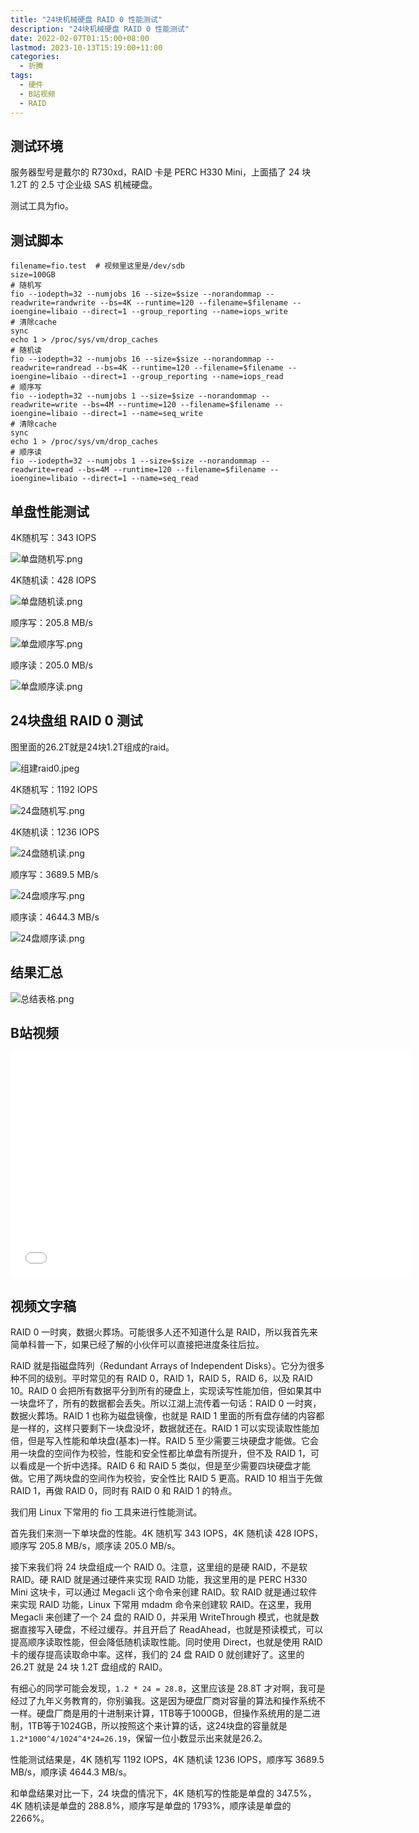 ```yaml
---
title: "24块机械硬盘 RAID 0 性能测试"
description: "24块机械硬盘 RAID 0 性能测试"
date: 2022-02-07T01:15:00+08:00
lastmod: 2023-10-13T15:19:00+11:00
categories:
  - 折腾
tags:
  - 硬件
  - B站视频
  - RAID
---
```


## 测试环境

服务器型号是戴尔的 R730xd，RAID 卡是 PERC H330 Mini，上面插了 24 块 1.2T 的 2.5 寸企业级 SAS 机械硬盘。

测试工具为fio。

## 测试脚本

```shell
filename=fio.test  # 视频里这里是/dev/sdb
size=100GB
# 随机写
fio --iodepth=32 --numjobs 16 --size=$size --norandommap --readwrite=randwrite --bs=4K --runtime=120 --filename=$filename --ioengine=libaio --direct=1 --group_reporting --name=iops_write
# 清除cache
sync
echo 1 > /proc/sys/vm/drop_caches
# 随机读
fio --iodepth=32 --numjobs 16 --size=$size --norandommap --readwrite=randread --bs=4K --runtime=120 --filename=$filename --ioengine=libaio --direct=1 --group_reporting --name=iops_read
# 顺序写
fio --iodepth=32 --numjobs 1 --size=$size --norandommap --readwrite=write --bs=4M --runtime=120 --filename=$filename --ioengine=libaio --direct=1 --name=seq_write
# 清除cache
sync
echo 1 > /proc/sys/vm/drop_caches
# 顺序读
fio --iodepth=32 --numjobs 1 --size=$size --norandommap --readwrite=read --bs=4M --runtime=120 --filename=$filename --ioengine=libaio --direct=1 --name=seq_read
```

## 单盘性能测试

4K随机写：343 IOPS

![单盘随机写.png](%E5%8D%95%E7%9B%98%E9%9A%8F%E6%9C%BA%E5%86%99.png)

4K随机读：428 IOPS

![单盘随机读.png](%E5%8D%95%E7%9B%98%E9%9A%8F%E6%9C%BA%E8%AF%BB.png)

顺序写：205.8 MB/s

![单盘顺序写.png](%E5%8D%95%E7%9B%98%E9%A1%BA%E5%BA%8F%E5%86%99.png)

顺序读：205.0 MB/s

![单盘顺序读.png](%E5%8D%95%E7%9B%98%E9%A1%BA%E5%BA%8F%E8%AF%BB.png)

## 24块盘组 RAID 0 测试

图里面的26.2T就是24块1.2T组成的raid。

![组建raid0.jpeg](%E7%BB%84%E5%BB%BAraid0.jpeg)

4K随机写：1192 IOPS

![24盘随机写.png](24%E7%9B%98%E9%9A%8F%E6%9C%BA%E5%86%99.png)

4K随机读：1236 IOPS

![24盘随机读.png](24%E7%9B%98%E9%9A%8F%E6%9C%BA%E8%AF%BB.png)

顺序写：3689.5 MB/s

![24盘顺序写.png](24%E7%9B%98%E9%A1%BA%E5%BA%8F%E5%86%99.png)

顺序读：4644.3 MB/s

![24盘顺序读.png](24%E7%9B%98%E9%A1%BA%E5%BA%8F%E8%AF%BB.png)

## 结果汇总

![总结表格.png](%E6%80%BB%E7%BB%93%E8%A1%A8%E6%A0%BC.png)

## B站视频

<iframe style="height:360px;width:640px" src="//player.bilibili.com/player.html?aid=485709242&bvid=BV1zT411h7Pc&cid=1117059965&page=1" scrolling="no" border="0" frameborder="no" framespacing="0" allowfullscreen="true"> </iframe>

## 视频文字稿

RAID 0 一时爽，数据火葬场。可能很多人还不知道什么是 RAID，所以我首先来简单科普一下，如果已经了解的小伙伴可以直接把进度条往后拉。

RAID 就是指磁盘阵列（Redundant Arrays of Independent Disks）。它分为很多种不同的级别。平时常见的有 RAID 0，RAID 1，RAID 5，RAID 6，以及 RAID 10。RAID 0 会把所有数据平分到所有的硬盘上，实现读写性能加倍，但如果其中一块盘坏了，所有的数据都会丢失。所以江湖上流传着一句话：RAID 0 一时爽，数据火葬场。RAID 1 也称为磁盘镜像，也就是 RAID 1 里面的所有盘存储的内容都是一样的，这样只要剩下一块盘没坏，数据就还在。RAID 1 可以实现读取性能加倍，但是写入性能和单块盘(基本)一样。RAID 5 至少需要三块硬盘才能做。它会用一块盘的空间作为校验，性能和安全性都比单盘有所提升，但不及 RAID 1，可以看成是一个折中选择。RAID 6 和 RAID 5 类似，但是至少需要四块硬盘才能做。它用了两块盘的空间作为校验，安全性比 RAID 5 更高。RAID 10 相当于先做 RAID 1，再做 RAID 0，同时有 RAID 0 和 RAID 1 的特点。

我们用 Linux 下常用的 fio 工具来进行性能测试。

首先我们来测一下单块盘的性能。4K 随机写 343 IOPS，4K 随机读 428 IOPS，顺序写 205.8 MB/s，顺序读 205.0 MB/s。

接下来我们将 24 块盘组成一个 RAID 0。注意，这里组的是硬 RAID，不是软 RAID。硬 RAID 就是通过硬件来实现 RAID 功能，我这里用的是 PERC H330 Mini 这块卡，可以通过 Megacli 这个命令来创建 RAID。软 RAID 就是通过软件来实现 RAID 功能，Linux 下常用 mdadm 命令来创建软 RAID。在这里，我用 Megacli 来创建了一个 24 盘的 RAID 0，并采用 WriteThrough 模式，也就是数据直接写入硬盘，不经过缓存。并且开启了 ReadAhead，也就是预读模式，可以提高顺序读取性能，但会降低随机读取性能。同时使用 Direct，也就是使用 RAID 卡的缓存提高读取命中率。这样，我们的 24 盘 RAID 0 就创建好了。这里的 26.2T 就是 24 块 1.2T 盘组成的 RAID。

有细心的同学可能会发现，`1.2 * 24 = 28.8`，这里应该是 28.8T 才对啊，我可是经过了九年义务教育的，你别骗我。这是因为硬盘厂商对容量的算法和操作系统不一样。硬盘厂商是用的十进制来计算，1TB等于1000GB，但操作系统用的是二进制，1TB等于1024GB，所以按照这个来计算的话，这24块盘的容量就是 `1.2*1000^4/1024^4*24=26.19`，保留一位小数显示出来就是26.2。

性能测试结果是，4K 随机写 1192 IOPS，4K 随机读 1236 IOPS，顺序写 3689.5 MB/s，顺序读 4644.3 MB/s。

和单盘结果对比一下，24 块盘的情况下，4K 随机写的性能是单盘的 347.5%，4K 随机读是单盘的 288.8%，顺序写是单盘的 1793%，顺序读是单盘的 2266%。
